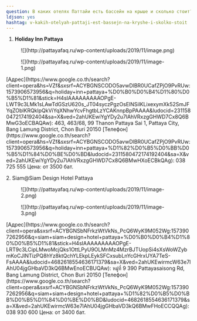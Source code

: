 ```yaml
---
question: В каких отелях Паттайи есть бассейн на крыше и сколько стоит?
ldjson: yes
hashtag: v-kakih-otelyah-pattaji-est-bassejn-na-kryshe-i-skolko-stoit
---
```


1. **Holiday Inn Pattaya**

<figure class="wp-block-image is-resized">![](http://pattayafaq.ru/wp-content/uploads/2019/11/image.png)</figure><figure class="wp-block-image is-resized">![](http://pattayafaq.ru/wp-content/uploads/2019/11/image-1.png)</figure>[Адрес](https://www.google.co.th/search?client=opera&hs=VZf&sxsrf=ACYBGNSCODO5avwDlBR0UCafZPjO9PvRUw:1573906573956&q=holiday+inn+pattaya+%D0%B0%D0%B4%D1%80%D0%B5%D1%81&stick=H4sIAAAAAAAAAOPgE-LWT9c3LMk1sLAwTdGSzU620s_JT04syczPgzOsElNSilKLixexymXk52SmJFYqZOblKRQklpQkViYqXNhwYcvFhgtbLzYCAKnnpBpPAAAA&ludocid=2311580472174192404&sa=X&ved=2ahUKEwiYgYDy2u7lAhVRxzgGHWD7Cx8Q6BMwG3oECBAQAw): 463, 463/68, 99 Thanon Pattaya Sai 1, Pattaya City, Bang Lamung District, Chon Buri 20150  
[Телефон](https://www.google.co.th/search?client=opera&hs=VZf&sxsrf=ACYBGNSCODO5avwDlBR0UCafZPjO9PvRUw:1573906573956&q=holiday+inn+pattaya+%D1%82%D0%B5%D0%BB%D0%B5%D1%84%D0%BE%D0%BD&ludocid=2311580472174192404&sa=X&ved=2ahUKEwiYgYDy2u7lAhVRxzgGHWD7Cx8Q6BMwHXoECBkQAg): 038 725 555   
Цена: от 3500 бат.

2\. Siam@Siam Design Hotel Pattaya

<figure class="wp-block-image is-resized">![](http://pattayafaq.ru/wp-content/uploads/2019/11/image-2.png)</figure><figure class="wp-block-image is-resized">![](http://pattayafaq.ru/wp-content/uploads/2019/11/image-3.png)</figure>[Адрес](https://www.google.co.th/search?client=opera&sxsrf=ACYBGNSbNFrkzWtVkNs_PcQ6WyK9M052Wg:1573907262956&q=siam+siam+design+hotel+pattaya+%D0%B0%D0%B4%D1%80%D0%B5%D1%81&stick=H4sIAAAAAAAAAOPgE-LRT9c3LCipLMwoMcjQks1OttLPyU9OLMnMz4MzrBJTUopSi4sXsWoWZybmKoCJlNTizPQ8hYz8ktQchYLEkpLEykSFCxsubLnYcGHrxUYA7TeS-FsAAAA&ludocid=4682618554636171379&sa=X&ved=2ahUKEwirmcW63e7lAhU04jgGHbaVD3kQ6BMwEnoECBUQAw): หมู่ที่ 9 390 Pattayasaisong Rd, Bang Lamung District, Chon Buri 20150  
[Телефон](https://www.google.co.th/search?client=opera&sxsrf=ACYBGNSbNFrkzWtVkNs_PcQ6WyK9M052Wg:1573907262956&q=siam+siam+design+hotel+pattaya+%D1%82%D0%B5%D0%BB%D0%B5%D1%84%D0%BE%D0%BD&ludocid=4682618554636171379&sa=X&ved=2ahUKEwirmcW63e7lAhU04jgGHbaVD3kQ6BMwFHoECCQQAg): 038 930 600   
Цена: от 3400 бат.